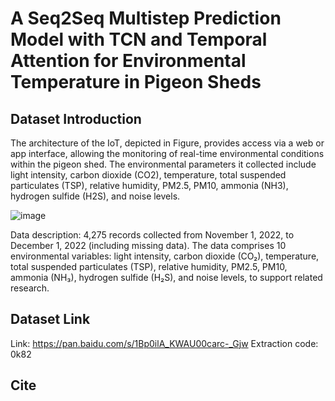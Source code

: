 # A Seq2Seq Multistep Prediction Model with TCN and Temporal Attention for Environmental Temperature in Pigeon Sheds

## Dataset Introduction

The architecture of the IoT, depicted in Figure, provides access via a web or app interface, allowing the monitoring of real-time environmental conditions within the pigeon shed. The environmental parameters it collected include light intensity, carbon dioxide (CO2), temperature, total suspended particulates (TSP), relative humidity, PM2.5, PM10, ammonia (NH3), hydrogen sulfide (H2S), and noise levels.

![image](https://github.com/user-attachments/assets/afdef11b-a3f9-4efc-a53b-3168afb8e177)

Data description: 4,275 records collected from November 1, 2022, to December 1, 2022 (including missing data). The data comprises 10 environmental variables: light intensity, carbon dioxide (CO₂), temperature, total suspended particulates (TSP), relative humidity, PM2.5, PM10, ammonia (NH₃), hydrogen sulfide (H₂S), and noise levels, to support related research.


## Dataset Link

Link: https://pan.baidu.com/s/1Bp0ilA_KWAU00carc-_Gjw  Extraction code: 0k82

## Cite

